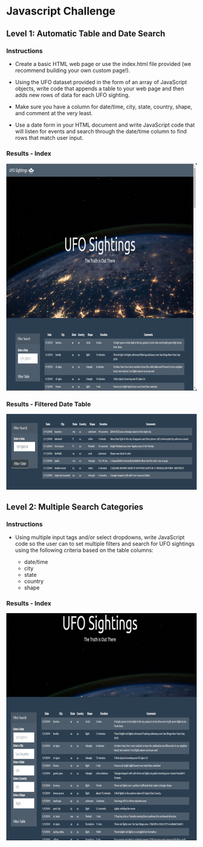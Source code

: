 <h1>Javascript Challenge</h1>

<h2>Level 1: Automatic Table and Date Search</h2>

<h3>Instructions</h3>

- Create a basic HTML web page or use the index.html file provided (we recommend building your own custom page!).

- Using the UFO dataset provided in the form of an array of JavaScript objects, write code that appends a table to your web page and then adds new rows of data for each UFO sighting.

- Make sure you have a column for date/time, city, state, country, shape, and comment at the very least.

- Use a date form in your HTML document and write JavaScript code that will listen for events and search through the date/time column to find rows that match user input.

<h3>Results - Index</h3>

<p align="center">
  <img width="900" height="600" src="https://github.com/apavlovich/javascript-challenge/blob/main/Images/level-1-home.PNG">
</p>

<h3>Results - Filtered Date Table</h3>

<p align="center">
  <img width="850" height="200" src="https://github.com/apavlovich/javascript-challenge/blob/main/Images/level-1-filtered.PNG">
</p>

<h2>Level 2: Multiple Search Categories</h2>

<h3>Instructions</h3>

- Using multiple input tags and/or select dropdowns, write JavaScript code so the user can to set multiple filters and search for UFO sightings using the following criteria based on the table columns: 

  - date/time
  - city
  - state
  - country
  - shape

<h3>Results - Index</h3>

<p align="center">
  <img width="900" height="600" src="https://github.com/apavlovich/javascript-challenge/blob/main/Images/level-2-home.PNG">
</p>
